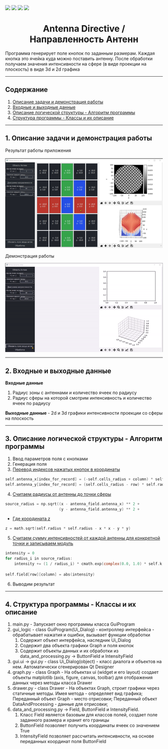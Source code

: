 <!---------------------------------------------------------------------------------->
<div align="left">
<img src="https://img.shields.io/badge/python-3670A0?style=for-the-badge&logo=python&logoColor=ffdd54" height=24> 
<img src="https://img.shields.io/badge/Matplotlib-%23ffffff.svg?style=for-the-badge&logo=Matplotlib&logoColor=black" height=24>
<img src="https://img.shields.io/badge/numpy-%23013243.svg?style=for-the-badge&logo=numpy&logoColor=white" height=24>
<img src="https://img.shields.io/badge/Qt-41CD52?style=for-the-badge&logo=Qt&logoColor=white" height=24>
</div>

<h1 align="center"> Antenna Directive / Направленность Антенн </h1>

Программа генерирует поле кнопок по заданным размерам. Каждая кнопка это ячейка куда можно поставить антенну. После обработки получаем значения интенсивности на сфере (в виде проекции на плоскость) в виде 3d и 2d графика
<!---------------------------------------------------------------------------------->

---

<h2 align="left"> Содержание </h2>

1. [ Описание задачи и демонстрация работы ](https://github.com/SkorEgor/Antenna_Directivity_version2#-1-описание-задачи-и-демонстрация-работы-)
2. [ Входные и выходные данные ](https://github.com/SkorEgor/Antenna_Directivity_version2#-2-входные-и-выходные-данные-)
3. [ Описание логической структуры - Алгоритм программы ](https://github.com/SkorEgor/Antenna_Directivity_version2#-3-описание-логической-структуры---алгоритм-программы-)
4. [ Структура программы - Классы и их описание](https://github.com/SkorEgor/Antenna_Directivity_version2#-4-структура-программы---классы-и-их-описание-)

<!---------------------------------------------------------------------------------->

---

<h2 align="left"> 1. Описание задачи и демонстрация работы </h2>
Результат работы приложения
<br><br>
<div align="center">
<!--- 1_general_view -->
<img src="https://raw.githubusercontent.com/SkorEgor/picturesgifs-for-readme/RobotControl/Antenna_Directive/1_general_view.jpg" >
</div>

Демонстрация работы
<div align="center">
<!--- 1_general_view -->
<img src="https://raw.githubusercontent.com/SkorEgor/picturesgifs-for-readme/RobotControl/Antenna_Directive/2_demonstration_work.gif" >
</div>
<!---------------------------------------------------------------------------------->

---

<h2 align="left"> 2. Входные и выходные данные </h2>

**Входные данные** 
1.	Радиус зоны с антеннами и количество ячеек по радиусу
2. Радиус сферы на которой смотрим интенсивность и количество ячеек по радиусу

**Выходные данные** - 2d и 3d графики интенсивности проекции со сферы на плоскость

<!---------------------------------------------------------------------------------->

---

<h2 align="left"> 3. Описание логической структуры - Алгоритм программы </h2>

1. Ввод параметров поля с кнопками
2. Генерация поля
3. [Перевод индексов нажатых кнопок в координаты](https://github.com/SkorEgor/Antenna_Directivity_version2/blob/45ff1a4aace8682dbb988b6af9fea11546140977/data_and_processing.py#L67C1-L67C1) 
```C
self.antenna_x[index_for_record] = (-self.cells_radius + column) * self.radius_step
self.antenna_y[index_for_record] = (self.cells_radius - row) * self.radius_step
```
4. [Считаем радиусы от антенны до точки сферы](https://github.com/SkorEgor/Antenna_Directivity_version2/blob/45ff1a4aace8682dbb988b6af9fea11546140977/data_and_processing.py#L125)
```C
source_radius = np.sqrt((x - antenna_field.antenna_x) ** 2 +
                        (y - antenna_field.antenna_y) ** 2 +
```
* [Где координата z](https://github.com/SkorEgor/Antenna_Directivity_version2/blob/45ff1a4aace8682dbb988b6af9fea11546140977/data_and_processing.py#L122C17-L122C73)
```C
z = math.sqrt(self.radius * self.radius - x * x - y * y)
```
5. [Считаем сумму интенсивностей от каждой антенны для конкретной точки и записываем модуль](https://github.com/SkorEgor/Antenna_Directivity_version2/blob/45ff1a4aace8682dbb988b6af9fea11546140977/data_and_processing.py#L130)
```C
intensity = 0
for radius_i in source_radius:
    intensity += (1 / radius_i) * cmath.exp(complex(0.0, 1.0) * self.k * radius_i)

self.field[row][column] = abs(intensity)
```
6. Выводим результат


<!---------------------------------------------------------------------------------->

---

<h2 align="left"> 4. Структура программы - Классы и их описание </h2>

1. main.py - Запускает окно программы класса GuiProgram
2. gui_logic - class GuiProgram(Ui_Dialog) - контроллер интерфейса - обрабатывает нажатия и ошибки, вызывает функции обработки
   1. Содержит объект интерфейса, наследник Ui_Dialog
   2. Содержит два объекта графики Graph и поля кнопок
   3. Содержит объекты данных и их обработки из data_and_processing.py -> ButtonField и IntensityField
3. gui.ui -> gui.py - class Ui_Dialog(object) - класс диалога и объектов на нем. Автоматически сгенерирован Qt Designer
4. graph.py - class Graph - На объектах ui (widget и его layout) создает объекты matplotlib (axis, figure, canvas, toolbar) для отображения данных через методы класса  Drawer
5. drawer.py - class Drawer - На объектах Graph, строит графики через статичные методы. Имея метода - определяет вид графика; Переданный объект Graph - место отрисовки; Переданный объект DataAndProcessing - данные для отрисовки; 
6. data_and_processing.py -> Field, ButtonField и IntensityField.
   1. Класс Field является базовым для классов полей, создает поле заданного размера и хранит его границы
   2. ButtonField позволяет получить координаты ячеек со значением True
   3. IntensityField позволяет рассчитать интенсивности, на основе переданных координат поля ButtonField